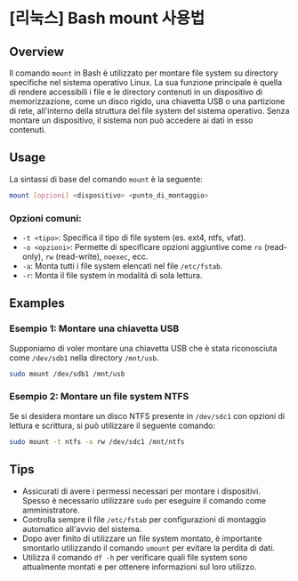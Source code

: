 # [리눅스] Bash mount 사용법

## Overview
Il comando `mount` in Bash è utilizzato per montare file system su directory specifiche nel sistema operativo Linux. La sua funzione principale è quella di rendere accessibili i file e le directory contenuti in un dispositivo di memorizzazione, come un disco rigido, una chiavetta USB o una partizione di rete, all'interno della struttura del file system del sistema operativo. Senza montare un dispositivo, il sistema non può accedere ai dati in esso contenuti.

## Usage
La sintassi di base del comando `mount` è la seguente:

```bash
mount [opzioni] <dispositivo> <punto_di_montaggio>
```

### Opzioni comuni:
- `-t <tipo>`: Specifica il tipo di file system (es. ext4, ntfs, vfat).
- `-o <opzioni>`: Permette di specificare opzioni aggiuntive come `ro` (read-only), `rw` (read-write), `noexec`, ecc.
- `-a`: Monta tutti i file system elencati nel file `/etc/fstab`.
- `-r`: Monta il file system in modalità di sola lettura.

## Examples
### Esempio 1: Montare una chiavetta USB
Supponiamo di voler montare una chiavetta USB che è stata riconosciuta come `/dev/sdb1` nella directory `/mnt/usb`.

```bash
sudo mount /dev/sdb1 /mnt/usb
```

### Esempio 2: Montare un file system NTFS
Se si desidera montare un disco NTFS presente in `/dev/sdc1` con opzioni di lettura e scrittura, si può utilizzare il seguente comando:

```bash
sudo mount -t ntfs -o rw /dev/sdc1 /mnt/ntfs
```

## Tips
- Assicurati di avere i permessi necessari per montare i dispositivi. Spesso è necessario utilizzare `sudo` per eseguire il comando come amministratore.
- Controlla sempre il file `/etc/fstab` per configurazioni di montaggio automatico all'avvio del sistema.
- Dopo aver finito di utilizzare un file system montato, è importante smontarlo utilizzando il comando `umount` per evitare la perdita di dati.
- Utilizza il comando `df -h` per verificare quali file system sono attualmente montati e per ottenere informazioni sul loro utilizzo.